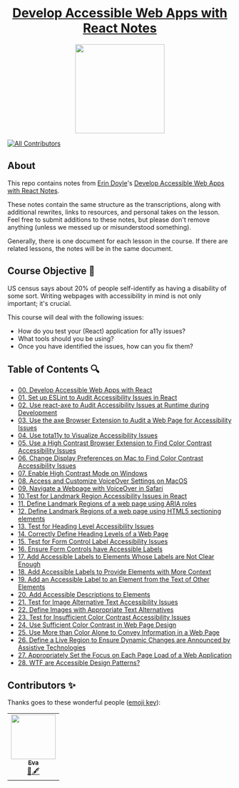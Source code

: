<h1 align="center"><a href="https://egghead.io/courses/develop-accessible-web-apps-with-react">Develop Accessible Web Apps with React Notes</a></h1>

<p align="center"><img src="https://d2eip9sf3oo6c2.cloudfront.net/series/square_covers/000/000/412/full/AccessibleReact_1000.png" width="200"></p>

<p align="center">
<!-- ALL-CONTRIBUTORS-BADGE:START - Do not remove or modify this section -->
    
[![All Contributors](https://img.shields.io/badge/all_contributors-1-orange.svg?style=flat-square)](#contributors-)
    
<!-- ALL-CONTRIBUTORS-BADGE:END -->
</p>

## About

This repo contains notes from [Erin Doyle](https://twitter.com/SunshinyDoyle)'s [Develop Accessible Web Apps with React Notes](https://egghead.io/courses/develop-accessible-web-apps-with-react).

These notes contain the same structure as the transcriptions, along with additional rewrites, links to resources, and personal takes on the lesson. Feel free to submit additions to these notes, but please don't remove anything (unless we messed up or misunderstood something).

Generally, there is one document for each lesson in the course. If there are related lessons, the notes will be in the same document.


## Course Objective 💪

US census says about 20% of people self-identify as having a disability of some sort. Writing webpages with accessibility in mind is not only important; it's crucial.

This course will deal with the following issues:
- How do you test your (React) application for a11y issues?
- What tools should you be using?
- Once you have identified the issues, how can you fix them?

## Table of Contents 🔍

- [00. Develop Accessible Web Apps with React](00-intro.md)
- [01. Set up ESLint to Audit Accessibility Issues in React](01-eslint-plugin.md)
- [02. Use react-axe to Audit Accessibility Issues at Runtime during Development](02-react-axe.md)
- [03. Use the axe Browser Extension to Audit a Web Page for Accessibility Issues](03-axe-browser-extension.md)
- [04. Use tota11y to Visualize Accessibility Issues](04-tota11y-plugin.md)
- [05. Use a High Contrast Browser Extension to Find Color Contrast Accessibility Issues](05-high-contrast-plugin.md)
- [06. Change Display Preferences on Mac to Find Color Contrast Accessibility Issues](06-color-contrast-macOS.md)
- [07. Enable High Contrast Mode on Windows](07-color-contrast-windows.md)
- [08. Access and Customize VoiceOver Settings on MacOS](08-voiceover-macOS.md)
- [09. Navigate a Webpage with VoiceOver in Safari](09-navigate-safari-voiceover.md)
- [10.Test for Landmark Region Accessibility Issues in React](10-test-landmark-regions.md)
- [11. Define Landmark Regions of a web page using ARIA roles](11-define-landmarks.md)
- [12. Define Landmark Regions of a web page using HTML5 sectioning elements](12-semantic-HTML.md)
- [13. Test for Heading Level Accessibility Issues](13-headings.md)
- [14. Correctly Define Heading Levels of a Web Page](14-heading-levels.md)
- [15. Test for Form Control Label Accessibility Issues](15-form-controls.md)
- [16. Ensure Form Controls have Accessible Labels](16-input-labels.md)
- [17. Add Accessible Labels to Elements Whose Labels are Not Clear Enough](17-accessible-labels.md)
- [18. Add Accessible Labels to Provide Elements with More Context](18-accessible-labels-2.md)
- [19. Add an Accessible Label to an Element from the Text of Other Elements](19-add-extra-labels.md)
- [20. Add Accessible Descriptions to Elements](20-accessible-descriptions.md)
- [21. Test for Image Alternative Text Accessibility Issues](21-test-alt-text-.md)
- [22. Define Images with Appropriate Text Alternatives](22-alt-attributes.md)
- [23. Test for Insufficient Color Contrast Accessibility Issues](23-test-color-contrast.md)
- [24. Use Sufficient Color Contrast in Web Page Design](24-fix-color-contrast.md)
- [25. Use More than Color Alone to Convey Information in a Web Page](25-not-just-color.md)
- [26. Define a Live Region to Ensure Dynamic Changes are Announced by Assistive Technologies](26-live-regions.md)
- [27. Appropriately Set the Focus on Each Page Load of a Web Application](27-manage-focus.md)
- [28. WTF are Accessible Design Patterns?](28-accessible-design-patterns.md)

## Contributors ✨

Thanks goes to these wonderful people ([emoji key](https://allcontributors.org/docs/en/emoji-key)):


<table>
  <tr>
    <td align="center"><a href="https://github.com/edieblu"><img src="https://avatars0.githubusercontent.com/u/17270662?s=460&u=8d1a4d67576db0a3baa21fa5b2ecab811476da61&v=4" width="100px;" alt=""/><br /><sub><b>Eva</b></sub></a><br /><a href="#review-edieblu" title="Review">👀</a><a href="#content-edieblu" title="Content">🖋</a></td>
</table>
